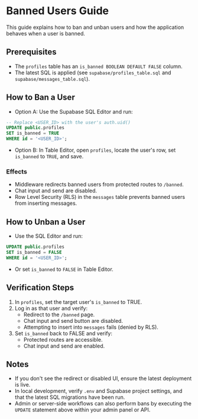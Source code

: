 # Banned Users Guide

This guide explains how to ban and unban users and how the application behaves when a user is banned.

## Prerequisites
- The `profiles` table has an `is_banned BOOLEAN DEFAULT FALSE` column.
- The latest SQL is applied (see `supabase/profiles_table.sql` and `supabase/messages_table.sql`).

## How to Ban a User
- Option A: Use the Supabase SQL Editor and run:

```sql
-- Replace <USER_ID> with the user's auth.uid()
UPDATE public.profiles
SET is_banned = TRUE
WHERE id = '<USER_ID>';
```

- Option B: In Table Editor, open `profiles`, locate the user's row, set `is_banned` to `TRUE`, and save.

### Effects
- Middleware redirects banned users from protected routes to `/banned`.
- Chat input and send are disabled.
- Row Level Security (RLS) in the `messages` table prevents banned users from inserting messages.

## How to Unban a User
- Use the SQL Editor and run:

```sql
UPDATE public.profiles
SET is_banned = FALSE
WHERE id = '<USER_ID>';
```

- Or set `is_banned` to `FALSE` in Table Editor.

## Verification Steps
1. In `profiles`, set the target user's `is_banned` to TRUE.
2. Log in as that user and verify:
   - Redirect to the `/banned` page.
   - Chat input and send button are disabled.
   - Attempting to insert into `messages` fails (denied by RLS).
3. Set `is_banned` back to FALSE and verify:
   - Protected routes are accessible.
   - Chat input and send are enabled.

## Notes
- If you don't see the redirect or disabled UI, ensure the latest deployment is live.
- In local development, verify `.env` and Supabase project settings, and that the latest SQL migrations have been run.
- Admin or server-side workflows can also perform bans by executing the `UPDATE` statement above within your admin panel or API.